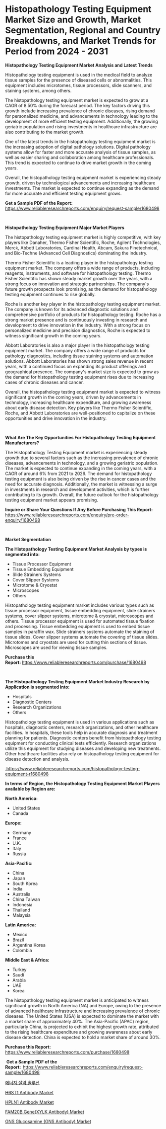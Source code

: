 <p><h1>Histopathology Testing Equipment Market Size and Growth, Market Segmentation, Regional and Country Breakdowns, and Market Trends for Period from 2024 -  2031</h1></p><p><strong>Histopathology Testing Equipment Market Analysis and Latest Trends</strong></p>
<p><p>Histopathology testing equipment is used in the medical field to analyze tissue samples for the presence of diseased cells or abnormalities. This equipment includes microtomes, tissue processors, slide scanners, and staining systems, among others.</p><p>The histopathology testing equipment market is expected to grow at a CAGR of 8.50% during the forecast period. The key factors driving this growth include increasing prevalence of chronic diseases, rising demand for personalized medicine, and advancements in technology leading to the development of more efficient testing equipment. Additionally, the growing geriatric population and rising investments in healthcare infrastructure are also contributing to the market growth.</p><p>One of the latest trends in the histopathology testing equipment market is the increasing adoption of digital pathology solutions. Digital pathology systems allow for faster and more accurate analysis of tissue samples, as well as easier sharing and collaboration among healthcare professionals. This trend is expected to continue to drive market growth in the coming years.</p><p>Overall, the histopathology testing equipment market is experiencing steady growth, driven by technological advancements and increasing healthcare investments. The market is expected to continue expanding as the demand for more accurate and efficient testing equipment grows.</p></p>
<p><strong>Get a Sample PDF of the Report:&nbsp;</strong> <a href="https://www.reliableresearchreports.com/enquiry/request-sample/1680498">https://www.reliableresearchreports.com/enquiry/request-sample/1680498</a></p>
<p>&nbsp;</p>
<p><strong>Histopathology Testing Equipment Major Market Players</strong></p>
<p><p>The histopathology testing equipment market is highly competitive, with key players like Danaher, Thermo Fisher Scientific, Roche, Agilent Technologies, Merck, Abbott Laboratories, Cardinal Health, Abcam, Sakura Finetechnical, and Bio-Techne (Advanced Cell Diagnostics) dominating the industry.</p><p>Thermo Fisher Scientific is a leading player in the histopathology testing equipment market. The company offers a wide range of products, including reagents, instruments, and software for histopathology testing. Thermo Fisher Scientific has shown steady market growth over the years, with a strong focus on innovation and strategic partnerships. The company's future growth prospects look promising, as the demand for histopathology testing equipment continues to rise globally.</p><p>Roche is another key player in the histopathology testing equipment market. The company is known for its advanced diagnostic solutions and comprehensive portfolio of products for histopathology testing. Roche has a strong market presence and is continuously investing in research and development to drive innovation in the industry. With a strong focus on personalized medicine and precision diagnostics, Roche is expected to witness significant growth in the coming years.</p><p>Abbott Laboratories is also a major player in the histopathology testing equipment market. The company offers a wide range of products for pathology diagnostics, including tissue staining systems and automation solutions. Abbott Laboratories has shown strong sales revenue in recent years, with a continued focus on expanding its product offerings and geographical presence. The company's market size is expected to grow as the demand for histopathology testing equipment rises due to increasing cases of chronic diseases and cancer.</p><p>Overall, the histopathology testing equipment market is expected to witness significant growth in the coming years, driven by advancements in technology, increasing healthcare expenditure, and growing awareness about early disease detection. Key players like Thermo Fisher Scientific, Roche, and Abbott Laboratories are well-positioned to capitalize on these opportunities and drive innovation in the industry.</p></p>
<p>&nbsp;</p>
<p><strong>What Are The Key Opportunities For Histopathology Testing Equipment Manufacturers?</strong></p>
<p><p>The Histopathology Testing Equipment market is experiencing steady growth due to several factors such as the increasing prevalence of chronic diseases, advancements in technology, and a growing geriatric population. The market is expected to continue expanding in the coming years, with a CAGR of around 6% from 2021 to 2026. The demand for histopathology testing equipment is also being driven by the rise in cancer cases and the need for accurate diagnosis. Additionally, the market is witnessing a surge in investments in research and development activities, which is further contributing to its growth. Overall, the future outlook for the histopathology testing equipment market appears promising.</p></p>
<p><strong>Inquire or Share Your Questions If Any Before Purchasing This Report:</strong> <a href="https://www.reliableresearchreports.com/enquiry/pre-order-enquiry/1680498">https://www.reliableresearchreports.com/enquiry/pre-order-enquiry/1680498</a></p>
<p>&nbsp;</p>
<p><strong>Market Segmentation</strong></p>
<p><strong>The Histopathology Testing Equipment Market Analysis by types is segmented into:</strong></p>
<p><ul><li>Tissue Processor Equipment</li><li>Tissue Embedding Equipment</li><li>Slide Strainers Systems</li><li>Cover Slipper Systems</li><li>Microtome & Cryostat</li><li>Microscopes</li><li>Others</li></ul></p>
<p><p>Histopathology testing equipment market includes various types such as tissue processor equipment, tissue embedding equipment, slide strainers systems, cover slipper systems, microtome & cryostat, microscopes and others. Tissue processor equipment is used for automated tissue fixation and processing. Tissue embedding equipment is used to embed tissue samples in paraffin wax. Slide strainers systems automate the staining of tissue slides. Cover slipper systems automate the covering of tissue slides. Microtomes and cryostats are used for cutting thin sections of tissue. Microscopes are used for viewing tissue samples.</p></p>
<p><strong>Purchase this Report:&nbsp;</strong><a href="https://www.reliableresearchreports.com/purchase/1680498">https://www.reliableresearchreports.com/purchase/1680498</a></p>
<p>&nbsp;</p>
<p><strong>The Histopathology Testing Equipment Market Industry Research by Application is segmented into:</strong></p>
<p><ul><li>Hospitals</li><li>Diagnostic Centers</li><li>Research Organizations</li><li>Others</li></ul></p>
<p><p>Histopathology testing equipment is used in various applications such as hospitals, diagnostic centers, research organizations, and other healthcare facilities. In hospitals, these tools help in accurate diagnosis and treatment planning for patients. Diagnostic centers benefit from histopathology testing equipment for conducting clinical tests efficiently. Research organizations utilize this equipment for studying diseases and developing new treatments. Other healthcare facilities also rely on histopathology testing equipment for disease detection and analysis.</p></p>
<p><a href="https://www.reliableresearchreports.com/histopathology-testing-equipment-r1680498">&nbsp;https://www.reliableresearchreports.com/histopathology-testing-equipment-r1680498</a></p>
<p><strong>In terms of Region, the Histopathology Testing Equipment Market Players available by Region are:</strong></p>
<p>
    <p> <strong> North America: </strong>
        <ul>
            <li>United States</li>
            <li>Canada</li>
        </ul>
        </p> 
    <p> <strong> Europe: </strong>
        <ul>
            <li>Germany</li>
            <li>France</li>
            <li>U.K.</li>
            <li>Italy</li>
            <li>Russia</li>
        </ul>
        </p> 
    <p> <strong> Asia-Pacific: </strong>
        <ul>
            <li>China</li>
            <li>Japan</li>
            <li>South Korea</li>
            <li>India</li>
            <li>Australia</li>
            <li>China Taiwan</li>
            <li>Indonesia</li>
            <li>Thailand</li>
            <li>Malaysia</li>
        </ul>
        </p> 
    <p> <strong> Latin America: </strong>
        <ul>
            <li>Mexico</li>
            <li>Brazil</li>
            <li>Argentina Korea</li>
            <li>Colombia</li>
        </ul>
        </p> 
    <p> <strong> Middle East & Africa: </strong>
        <ul>
            <li>Turkey</li>
            <li>Saudi</li>
            <li>Arabia</li>
            <li>UAE</li>
            <li>Korea</li>
        </ul>
    </p>
    </p>
<p><p>The histopathology testing equipment market is anticipated to witness significant growth in North America (NA) and Europe, owing to the presence of advanced healthcare infrastructure and increasing prevalence of chronic diseases. The United States (USA) is expected to dominate the market with a market share of approximately 40%. The Asia-Pacific (APAC) region, particularly China, is projected to exhibit the highest growth rate, attributed to the rising healthcare expenditure and growing awareness about early disease detection. China is expected to hold a market share of around 30%.</p></p>
<p><strong>Purchase this Report: </strong><a href="https://www.reliableresearchreports.com/purchase/1680498">https://www.reliableresearchreports.com/purchase/1680498</a></p>
<p>&nbsp;<strong>Get a Sample PDF of the Report:&nbsp;&nbsp;</strong><a href="https://www.reliableresearchreports.com/enquiry/request-sample/1680498">https://www.reliableresearchreports.com/enquiry/request-sample/1680498</a></p>
<p><strong></strong></p>
<p><p><a href="https://github.com/nigaleamar09/Market-Research-Report-List-2/blob/main/798505174057.md">에너지 절약 솔루션</a></p><p><a href="https://github.com/myacatherineblakecaczo9vcsw/Market-Research-Report-List-3/blob/main/h6st1-antibody-market.md">H6ST1 Antibody Market</a></p><p><a href="https://github.com/irfadac/Market-Research-Report-List-4/blob/main/hpln1-antibody-market.md">HPLN1 Antibody Market</a></p><p><a href="https://github.com/dlwlxxqs71/Market-Research-Report-List-1/blob/main/fam20b-genexylk-antibody-market.md">FAM20B Gene(XYLK Antibody) Market</a></p><p><a href="https://github.com/ashepherd82/Market-Research-Report-List-5/blob/main/gns-glucosamine-gns-antibody-market.md">GNS Glucosamine (GNS Antibody) Market</a></p></p>